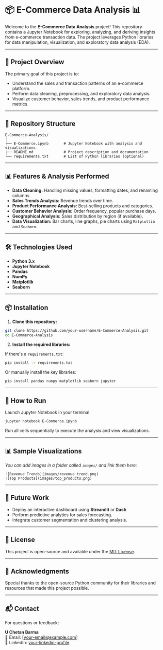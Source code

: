 # 📦 E-Commerce Data Analysis 📊

Welcome to the **E-Commerce Data Analysis** project! This repository contains a Jupyter Notebook for exploring, analyzing, and deriving insights from e-commerce transaction data. The project leverages Python libraries for data manipulation, visualization, and exploratory data analysis (EDA).

---

## 📑 Project Overview

The primary goal of this project is to:

- Understand the sales and transaction patterns of an e-commerce platform.
- Perform data cleaning, preprocessing, and exploratory data analysis.
- Visualize customer behavior, sales trends, and product performance metrics.

---

## 📁 Repository Structure

```
E-Commerce-Analysis/
│
├── E-Commerce.ipynb       # Jupyter Notebook with analysis and visualizations
├── README.md              # Project description and documentation
└── requirements.txt       # List of Python libraries (optional)
```

---

## 📊 Features & Analysis Performed

- **Data Cleaning:** Handling missing values, formatting dates, and renaming columns.
- **Sales Trends Analysis:** Revenue trends over time.
- **Product Performance Analysis:** Best-selling products and categories.
- **Customer Behavior Analysis:** Order frequency, popular purchase days.
- **Geographical Analysis:** Sales distribution by region (if available).
- **Data Visualization:** Bar charts, line graphs, pie charts using `Matplotlib` and `Seaborn`.

---

## 🛠️ Technologies Used

- **Python 3.x**
- **Jupyter Notebook**
- **Pandas**
- **NumPy**
- **Matplotlib**
- **Seaborn**

---

## 📦 Installation

1. **Clone this repository:**

```bash
git clone https://github.com/your-username/E-Commerce-Analysis.git
cd E-Commerce-Analysis
```

2. **Install the required libraries:**

If there's a `requirements.txt`:

```bash
pip install -r requirements.txt
```

Or manually install the key libraries:

```bash
pip install pandas numpy matplotlib seaborn jupyter
```

---

## 📖 How to Run

Launch Jupyter Notebook in your terminal:

```bash
jupyter notebook E-Commerce.ipynb
```

Run all cells sequentially to execute the analysis and view visualizations.

---

## 📊 Sample Visualizations

_You can add images in a folder called `images/` and link them here:_

```
![Revenue Trends](images/revenue_trend.png)
![Top Products](images/top_products.png)
```

---

## 📌 Future Work

- Deploy an interactive dashboard using **Streamlit** or **Dash**.
- Perform predictive analytics for sales forecasting.
- Integrate customer segmentation and clustering analysis.

---

## 📄 License

This project is open-source and available under the [MIT License](LICENSE).

---

## 🙌 Acknowledgments

Special thanks to the open-source Python community for their libraries and resources that made this project possible.

---

## 📬 Contact

For questions or feedback:

**U Chetan Barma**  
📧 Email: [your-email@example.com]  
🔗 LinkedIn: [your-linkedin-profile](https://www.linkedin.com)
